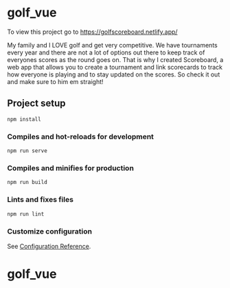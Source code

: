 # golf_vue
To view this project go to https://golfscoreboard.netlify.app/

My family and I LOVE golf and get very competitive. We have tournaments every year and there are not a lot of options out there to keep track of everyones scores as the round goes on. That is why I created Scoreboard, a web app that allows you to create a tournament and link scorecards to track how everyone is playing and to stay updated on the scores. So check it out and make sure to him em straight!

## Project setup
```
npm install
```

### Compiles and hot-reloads for development
```
npm run serve
```

### Compiles and minifies for production
```
npm run build
```

### Lints and fixes files
```
npm run lint
```

### Customize configuration
See [Configuration Reference](https://cli.vuejs.org/config/).
# golf_vue
